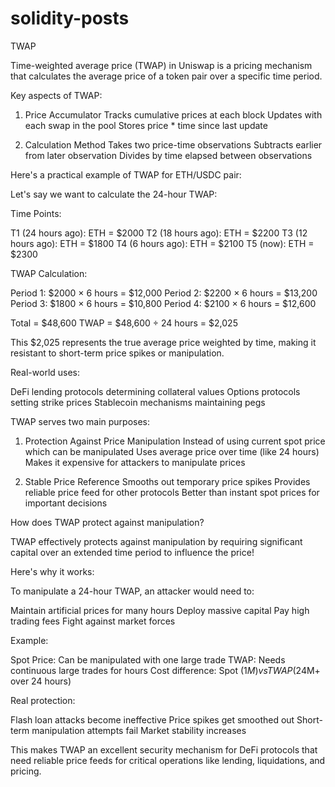 # solidity-posts

TWAP

Time-weighted average price (TWAP) in Uniswap is a pricing mechanism that calculates the average price of a token pair over a specific time period.

Key aspects of TWAP:

1. Price Accumulator
Tracks cumulative prices at each block
Updates with each swap in the pool
Stores price * time since last update

2. Calculation Method
Takes two price-time observations
Subtracts earlier from later observation
Divides by time elapsed between observations

Here's a practical example of TWAP for ETH/USDC pair:

Let's say we want to calculate the 24-hour TWAP:

Time Points:

T1 (24 hours ago): ETH = $2000
T2 (18 hours ago): ETH = $2200
T3 (12 hours ago): ETH = $1800
T4 (6 hours ago): ETH = $2100
T5 (now): ETH = $2300

TWAP Calculation:

Period 1: $2000 × 6 hours = $12,000
Period 2: $2200 × 6 hours = $13,200
Period 3: $1800 × 6 hours = $10,800
Period 4: $2100 × 6 hours = $12,600

Total = $48,600
TWAP = $48,600 ÷ 24 hours = $2,025

This $2,025 represents the true average price weighted by time, making it resistant to short-term price spikes or manipulation.

Real-world uses:

DeFi lending protocols determining collateral values
Options protocols setting strike prices
Stablecoin mechanisms maintaining pegs

TWAP serves two main purposes:

1. Protection Against Price Manipulation
Instead of using current spot price which can be manipulated
Uses average price over time (like 24 hours)
Makes it expensive for attackers to manipulate prices

2. Stable Price Reference
Smooths out temporary price spikes
Provides reliable price feed for other protocols
Better than instant spot prices for important decisions

How does TWAP protect against manipulation?

TWAP effectively protects against manipulation by requiring significant capital over an extended time period to influence the price!

Here's why it works:

To manipulate a 24-hour TWAP, an attacker would need to:

Maintain artificial prices for many hours
Deploy massive capital
Pay high trading fees
Fight against market forces

Example:

Spot Price: Can be manipulated with one large trade
TWAP: Needs continuous large trades for hours
Cost difference: Spot ($1M) vs TWAP ($24M+ over 24 hours)

Real protection:

Flash loan attacks become ineffective
Price spikes get smoothed out
Short-term manipulation attempts fail
Market stability increases

This makes TWAP an excellent security mechanism for DeFi protocols that need reliable price feeds for critical operations like lending, liquidations, and pricing.
